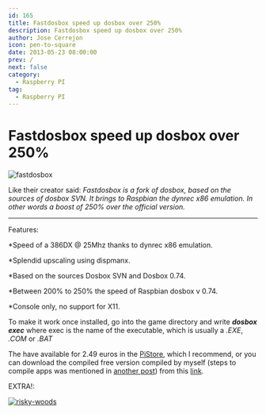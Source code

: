 ```yaml
---
id: 165
title: Fastdosbox speed up dosbox over 250%
description: Fastdosbox speed up dosbox over 250%
author: Jose Cerrejon
icon: pen-to-square
date: 2013-05-23 08:00:00
prev: /
next: false
category:
  - Raspberry PI
tag:
  - Raspberry PI
---
```


# Fastdosbox speed up dosbox over 250%

![fastdosbox](/images/fastdosbox.jpg)

Like their creator said: *Fastdosbox is a fork of dosbox, based on the sources of dosbox SVN. It brings to Raspbian the dynrec x86 emulation.
In other words a boost of 250% over the official version.*

- - -
Features:

*Speed of a 386DX @ 25Mhz thanks to dynrec x86 emulation.

*Splendid upscaling using dispmanx.

*Based on the sources Dosbox SVN and Dosbox 0.74.

*Between 200% to 250% the speed of Raspbian dosbox v 0.74.

*Console only, no support for X11.

To make it work once installed, go into the game directory and write ***dosbox exec*** where exec is the name of the executable, which is usually a *.EXE*, *.COM* or *.BAT*

The have available for 2.49 euros in the [PiStore](http://store.raspberrypi.com/projects/fastdosbox), which I recommend, or you can download the compiled free version compiled by myself (steps to compile apps was mentioned in [another post](/post.php?id=162)) from this [link](/res/fastdosbox_1.5-1_armhf.deb).

EXTRA!:

<a href="/res/risky-woods.zip">![risky-woods](/images/rwood.jpg "¡Download and play Risky Woods!")</a>